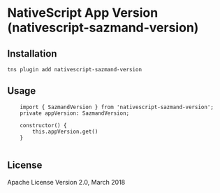 # NativeScript App Version (nativescript-sazmand-version)

## Installation


```
tns plugin add nativescript-sazmand-version
```

## Usage


```JS	
    import { SazmandVersion } from 'nativescript-sazmand-version';
    private appVersion: SazmandVersion;

    constructor() {
	    this.appVersion.get()
  	}
    
```
## License

Apache License Version 2.0, March 2018
